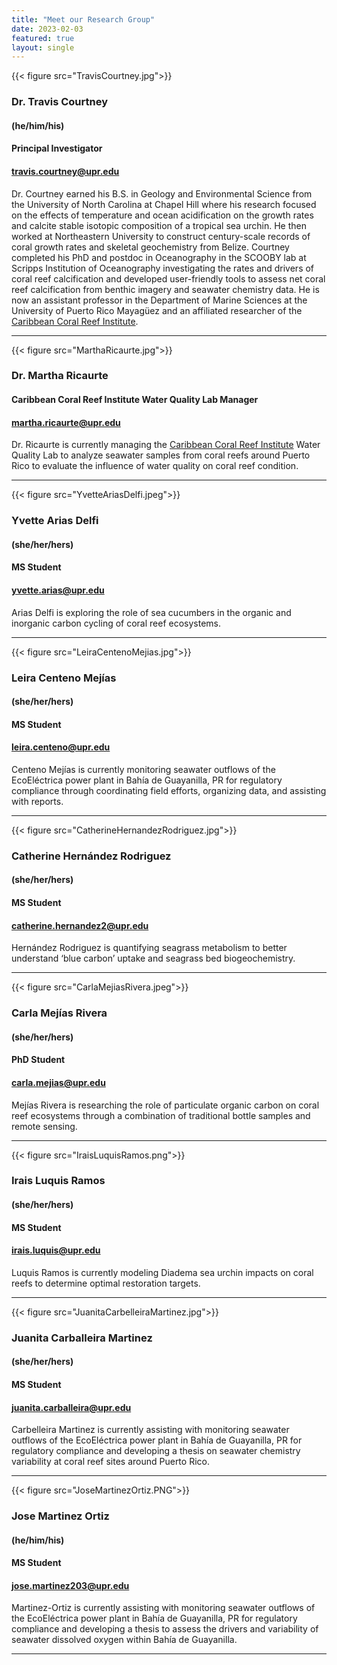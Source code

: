 ```yaml
---
title: "Meet our Research Group"
date: 2023-02-03
featured: true
layout: single
---
```


{{< figure src="TravisCourtney.jpg">}}

### Dr. Travis Courtney
####  (he/him/his)
#### Principal Investigator
#### travis.courtney@upr.edu

Dr. Courtney earned his B.S. in Geology and Environmental Science from the University of North Carolina at Chapel Hill where his research focused on the effects of temperature and ocean acidification on the growth rates and calcite stable isotopic composition of a tropical sea urchin. He then worked at Northeastern University to construct century-scale records of coral growth rates and skeletal geochemistry from Belize. Courtney completed his PhD and postdoc in Oceanography in the SCOOBY lab at Scripps Institution of Oceanography investigating the rates and drivers of coral reef calcification and developed user-friendly tools to assess net coral reef calcification from benthic imagery and seawater chemistry data. He is now an assistant professor in the Department of Marine Sciences at the University of Puerto Rico Mayagüez and an affiliated researcher of the [Caribbean Coral Reef Institute](https://www.uprm.edu/ccri/).

---

{{< figure src="MarthaRicaurte.jpg">}}

### Dr. Martha Ricaurte

#### Caribbean Coral Reef Institute Water Quality Lab Manager

#### martha.ricaurte@upr.edu

Dr. Ricaurte is currently managing the [Caribbean Coral Reef Institute](https://www.uprm.edu/ccri/) Water Quality Lab to analyze seawater samples from coral reefs around Puerto Rico to evaluate the influence of water quality on coral reef condition.

---

{{< figure src="YvetteAriasDelfi.jpeg">}}

### Yvette Arias Delfi

####  (she/her/hers)

#### MS Student

#### yvette.arias@upr.edu

Arias Delfi is exploring the role of sea cucumbers in the organic and inorganic carbon cycling of coral reef ecosystems.

---
{{< figure src="LeiraCentenoMejias.jpg">}}

### Leira Centeno Mejías

####  (she/her/hers)

#### MS Student

#### leira.centeno@upr.edu

Centeno Mejías is currently monitoring seawater outflows of the EcoEléctrica power plant in Bahía de Guayanilla, PR for regulatory compliance through coordinating field efforts, organizing data, and assisting with reports.

---
{{< figure src="CatherineHernandezRodriguez.jpg">}}
### Catherine Hernández Rodriguez

####  (she/her/hers)

#### MS Student

#### catherine.hernandez2@upr.edu

Hernández Rodriguez is quantifying seagrass metabolism to better understand ‘blue carbon’ uptake and seagrass bed biogeochemistry.

---
{{< figure src="CarlaMejiasRivera.jpeg">}}
### Carla Mejías Rivera

####  (she/her/hers)

#### PhD Student

#### carla.mejias@upr.edu

Mejías Rivera is researching the role of particulate organic carbon on coral reef ecosystems through a combination of traditional bottle samples and remote sensing.

---
{{< figure src="IraisLuquisRamos.png">}}
### Irais Luquis Ramos

####  (she/her/hers)

#### MS Student

#### irais.luquis@upr.edu

Luquis Ramos is currently modeling Diadema sea urchin impacts on coral reefs to determine optimal restoration targets.

---
{{< figure src="JuanitaCarbelleiraMartinez.jpg">}}
### Juanita Carballeira Martinez

#### (she/her/hers)

#### MS Student

#### juanita.carballeira@upr.edu

Carbelleira Martinez is currently assisting with monitoring seawater outflows of the EcoEléctrica power plant in Bahía de Guayanilla, PR for regulatory compliance and developing a thesis on seawater chemistry variability at coral reef sites around Puerto Rico.

---
{{< figure src="JoseMartinezOrtiz.PNG">}}
### Jose Martinez Ortiz

####  (he/him/his)

#### MS Student

#### jose.martinez203@upr.edu

Martinez-Ortiz is currently assisting with monitoring seawater outflows of the EcoEléctrica power plant in Bahía de Guayanilla, PR for regulatory compliance and developing a thesis to assess the drivers and variability of seawater dissolved oxygen within Bahía de Guayanilla.

---